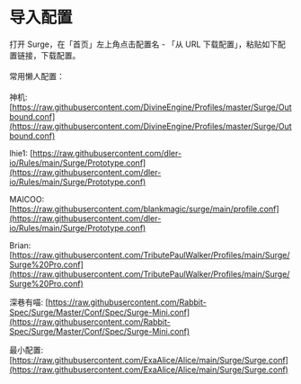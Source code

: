 # 导入配置

打开 Surge，在「首页」左上角点击配置名 - 「从 URL 下载配置」，粘贴如下配置链接，下载配置。\
\
常用懒人配置：\
\
神机: [https://raw.githubusercontent.com/DivineEngine/Profiles/master/Surge/Outbound.conf](https://raw.githubusercontent.com/DivineEngine/Profiles/master/Surge/Outbound.conf)

lhie1: [https://raw.githubusercontent.com/dler-io/Rules/main/Surge/Prototype.conf](https://raw.githubusercontent.com/dler-io/Rules/main/Surge/Prototype.conf)

MAICOO: [https://raw.githubusercontent.com/blankmagic/surge/main/profile.conf](https://raw.githubusercontent.com/dler-io/Rules/main/Surge/Prototype.conf)

Brian: [https://raw.githubusercontent.com/TributePaulWalker/Profiles/main/Surge/Surge%20Pro.conf](https://raw.githubusercontent.com/TributePaulWalker/Profiles/main/Surge/Surge%20Pro.conf)

深巷有喵: [https://raw.githubusercontent.com/Rabbit-Spec/Surge/Master/Conf/Spec/Surge-Mini.conf](https://raw.githubusercontent.com/Rabbit-Spec/Surge/Master/Conf/Spec/Surge-Mini.conf)

最小配置: [https://raw.githubusercontent.com/ExaAlice/Alice/main/Surge/Surge.conf](https://raw.githubusercontent.com/ExaAlice/Alice/main/Surge/Surge.conf)
